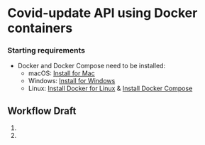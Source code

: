 # Covid-update API using Docker containers

### Starting requirements
* Docker and Docker Compose need to be installed:
  * macOS: [Install for Mac](https://hub.docker.com/editions/community/docker-ce-desktop-mac/)
  * Windows: [Install for Windows](https://hub.docker.com/editions/community/docker-ce-desktop-windows/)
  * Linux: [Install Docker for Linux](https://docs.docker.com/engine/install/ubuntu/) & [Install Docker Compose](https://docs.docker.com/compose/install/)






## Workflow Draft
1. 
2.
